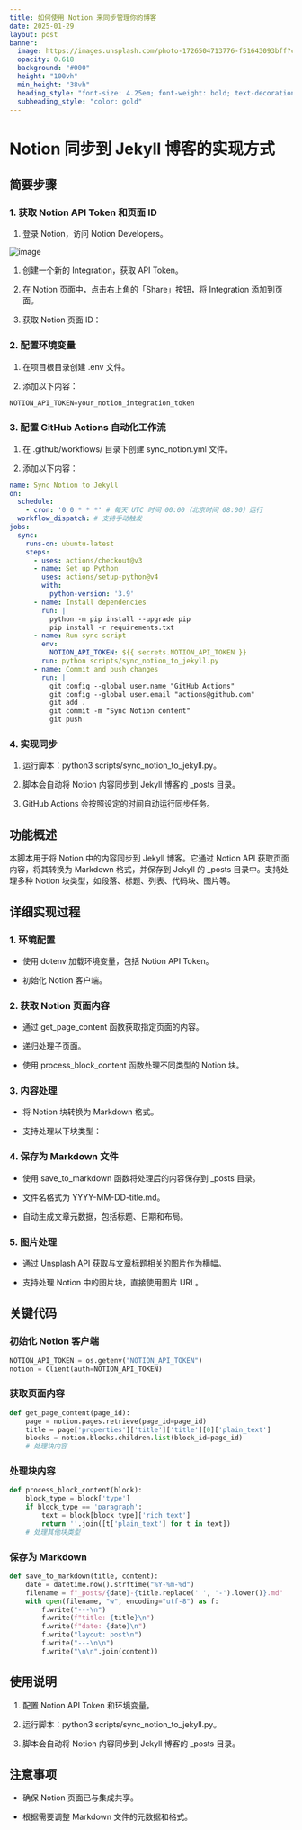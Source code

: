```yaml
---
title: 如何使用 Notion 来同步管理你的博客
date: 2025-01-29
layout: post
banner:
  image: https://images.unsplash.com/photo-1726504713776-f51643093bff?crop=entropy&cs=tinysrgb&fit=max&fm=jpg&ixid=M3w2OTIwMzJ8MHwxfHJhbmRvbXx8fHx8fHx8fDE3MzgxMTM3Njh8&ixlib=rb-4.0.3&q=80&w=1080
  opacity: 0.618
  background: "#000"
  height: "100vh"
  min_height: "38vh"
  heading_style: "font-size: 4.25em; font-weight: bold; text-decoration: underline"
  subheading_style: "color: gold"
---
```


# Notion 同步到 Jekyll 博客的实现方式

## 简要步骤

### 1. 获取 Notion API Token 和页面 ID

1. 登录 Notion，访问 Notion Developers。

![image](https://prod-files-secure.s3.us-west-2.amazonaws.com/a7a0cc5a-89b9-4cda-8686-1fba0ca52f40/d19c1afe-dea5-4312-9333-786b0ba83054/image.png?X-Amz-Algorithm=AWS4-HMAC-SHA256&X-Amz-Content-Sha256=UNSIGNED-PAYLOAD&X-Amz-Credential=ASIAZI2LB466UVUZTZ4R%2F20250129%2Fus-west-2%2Fs3%2Faws4_request&X-Amz-Date=20250129T012248Z&X-Amz-Expires=3600&X-Amz-Security-Token=IQoJb3JpZ2luX2VjEHkaCXVzLXdlc3QtMiJHMEUCIGeJa9IlN8EKuQzm%2FY3k9%2B7Hm4wVRjgQOa7mV%2FSSS69pAiEA0toNNZLhQNUXQoFMe9kSVqeGGwjCiY4vvURs8NkR8UMqiAQIgf%2F%2F%2F%2F%2F%2F%2F%2F%2F%2FARAAGgw2Mzc0MjMxODM4MDUiDHgPNyw7gjp2GYhWvCrcA7CBB3t1kqTg%2FHD3yKtgoC9IkEpr5%2F1xHElswWpYVsHZO%2BQusy0YeLhRETA1ywRQnlf0IUrYLH8Ow8Dt5MBjU5lP706CRr5LpZ0D9o58XqE4PvFc6QqwHE9mjkU2Jr6R5%2FQIiN8bpviy4gzQoaNCAD%2BnoqIPEEiCI%2FAW0QU5m5wOX19MPHMFTN7Y824Xd5UvLkxuHQ5eLoPCwihH8hBMNmkpDNWclFW2og9NGepEDtf2fUii6IsVOanGiyQjwNpPpf8eraqJTf5oaSjgEh%2BSSKdFtre6XxfvGnDdGrRjErIZC0d0GJSGC9E4w88947uzTYYAGF9RNoj1LACoq9MF6HtZnPSc0lNv6UFZ4eCEcsGgeMpYR%2BG8WSL0jSGLVTjPJjybiYs4bfm5562cjogGB6rTW%2BtA9%2BjO%2BJ%2BRAfjiS%2BYwutxK1scHKSk%2F0MKasvWl4y6hX0eigbdEk8qte5Nz6rUQVBbGUSQSM%2BSirOK4XQ3X0xzsTLa%2Fit0lHiwmdri8hHwzqO7EpGawLX4hen6EOFQNEnO4OCTE%2BS873bP3%2BPePYilwSpmWHnOZ6ZpHxEFlo6q3YXa88MhTvZkSrUh1s86Na8eEnllOdQ%2BQ37Ii%2FERgsLu0JTXNBDXxRZ3CMOjo5bwGOqUBNCrKBR8A3lJNkfY9351ik%2FXt8wGsvC6JFrBXOjzDg93%2BhTk3MWuUQq94Cgshy%2B6RjmPgPPKw5NFsq2p6DL2B86bsgnf8%2BlBOdBbdzs5sa2FMHjCxBp%2BYrvEZaEcSjxAa%2FNPwjY1Ls44rmFyudDAvZqhy97xgTPuRf8q04szQ%2BUqVNmjNqGXD3klvaBJhGfOfL9IPqct5QE7HjPJP5wUbnOZ9dtmY&X-Amz-Signature=f70ad3d7208df3db55c5633c85e2175837b0331d622950f18b8af219d5595930&X-Amz-SignedHeaders=host&x-id=GetObject)

1. 创建一个新的 Integration，获取 API Token。

1. 在 Notion 页面中，点击右上角的「Share」按钮，将 Integration 添加到页面。

1. 获取 Notion 页面 ID：


### 2. 配置环境变量

1. 在项目根目录创建 .env 文件。

1. 添加以下内容：

```javascript
NOTION_API_TOKEN=your_notion_integration_token
```

### 3. 配置 GitHub Actions 自动化工作流

1. 在 .github/workflows/ 目录下创建 sync_notion.yml 文件。

1. 添加以下内容：

```yaml
name: Sync Notion to Jekyll
on:
  schedule:
    - cron: '0 0 * * *' # 每天 UTC 时间 00:00（北京时间 08:00）运行
  workflow_dispatch: # 支持手动触发
jobs:
  sync:
    runs-on: ubuntu-latest
    steps:
      - uses: actions/checkout@v3
      - name: Set up Python
        uses: actions/setup-python@v4
        with:
          python-version: '3.9'
      - name: Install dependencies
        run: |
          python -m pip install --upgrade pip
          pip install -r requirements.txt
      - name: Run sync script
        env:
          NOTION_API_TOKEN: ${{ secrets.NOTION_API_TOKEN }}
        run: python scripts/sync_notion_to_jekyll.py
      - name: Commit and push changes
        run: |
          git config --global user.name "GitHub Actions"
          git config --global user.email "actions@github.com"
          git add .
          git commit -m "Sync Notion content"
          git push
```

### 4. 实现同步

1. 运行脚本：python3 scripts/sync_notion_to_jekyll.py。

1. 脚本会自动将 Notion 内容同步到 Jekyll 博客的 _posts 目录。

1. GitHub Actions 会按照设定的时间自动运行同步任务。

## 功能概述

本脚本用于将 Notion 中的内容同步到 Jekyll 博客。它通过 Notion API 获取页面内容，将其转换为 Markdown 格式，并保存到 Jekyll 的 _posts 目录中。支持处理多种 Notion 块类型，如段落、标题、列表、代码块、图片等。

## 详细实现过程

### 1. 环境配置

- 使用 dotenv 加载环境变量，包括 Notion API Token。

- 初始化 Notion 客户端。

### 2. 获取 Notion 页面内容

- 通过 get_page_content 函数获取指定页面的内容。

- 递归处理子页面。

- 使用 process_block_content 函数处理不同类型的 Notion 块。

### 3. 内容处理

- 将 Notion 块转换为 Markdown 格式。

- 支持处理以下块类型：


### 4. 保存为 Markdown 文件

- 使用 save_to_markdown 函数将处理后的内容保存到 _posts 目录。

- 文件名格式为 YYYY-MM-DD-title.md。

- 自动生成文章元数据，包括标题、日期和布局。

### 5. 图片处理

- 通过 Unsplash API 获取与文章标题相关的图片作为横幅。

- 支持处理 Notion 中的图片块，直接使用图片 URL。

## 关键代码

### 初始化 Notion 客户端

```python
NOTION_API_TOKEN = os.getenv("NOTION_API_TOKEN")
notion = Client(auth=NOTION_API_TOKEN)
```

### 获取页面内容

```python
def get_page_content(page_id):
    page = notion.pages.retrieve(page_id=page_id)
    title = page['properties']['title']['title'][0]['plain_text']
    blocks = notion.blocks.children.list(block_id=page_id)
    # 处理块内容
```

### 处理块内容

```python
def process_block_content(block):
    block_type = block['type']
    if block_type == 'paragraph':
        text = block[block_type]['rich_text']
        return ''.join([t['plain_text'] for t in text])
    # 处理其他块类型
```

### 保存为 Markdown

```python
def save_to_markdown(title, content):
    date = datetime.now().strftime("%Y-%m-%d")
    filename = f"_posts/{date}-{title.replace(' ', '-').lower()}.md"
    with open(filename, "w", encoding="utf-8") as f:
        f.write("---\n")
        f.write(f"title: {title}\n")
        f.write(f"date: {date}\n")
        f.write("layout: post\n")
        f.write("---\n\n")
        f.write("\n\n".join(content))
```

## 使用说明

1. 配置 Notion API Token 和环境变量。

1. 运行脚本：python3 scripts/sync_notion_to_jekyll.py。

1. 脚本会自动将 Notion 内容同步到 Jekyll 博客的 _posts 目录。

## 注意事项

- 确保 Notion 页面已与集成共享。

- 根据需要调整 Markdown 文件的元数据和格式。